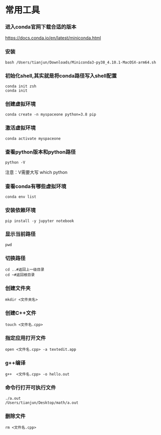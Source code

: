 # 常用工具

### 进入conda官网下载合适的版本
https://docs.conda.io/en/latest/miniconda.html
### 安装
	bash /Users/tianjun/Downloads/Miniconda3-py38_4.10.1-MacOSX-arm64.sh
### 初始化shell,其实就是将conda路径写入shell配置
	conda init zsh
	conda init
### 创建虚拟环境
	conda create -n myspaceone python=3.8 pip
### 激活虚拟环境 
	conda activate myspaceone
### 查看python版本和python路径
	python -V
注意：V需要大写
	which python
### 查看conda有哪些虚拟环境
	conda env list
### 安装依赖环境
	pip install -y jupyter notebook


### 显示当前路径
	pwd
### 切换路径
	cd ..#返回上一级目录
	cd ~#返回根目录

### 创建文件夹
	mkdir <文件夹名>
### 创建C++文件
	touch <文件名.cpp>
### 指定应用打开文件
	open <文件名.cpp> -a textedit.app
### g++编译
	g++  <文件名.cpp> -o hello.out


### 命令行打开可执行文件
	./a.out
	/Users/tianjun/Desktop/math/a.out
### 删除文件
	rm <文件名.cpp>






